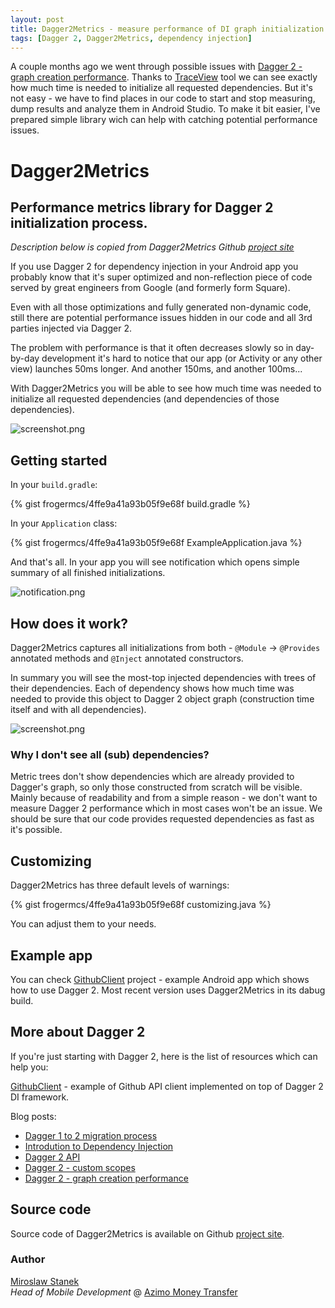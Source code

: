 ```yaml
---
layout: post
title: Dagger2Metrics - measure performance of DI graph initialization
tags: [Dagger 2, Dagger2Metrics, dependency injection]
---
```


A couple months ago we went through possible issues with [Dagger 2 - graph creation performance]. Thanks to [TraceView] tool we can see exactly how much time is needed to initialize all requested dependencies. But it's not easy - we have to find places in our code to start and stop measuring, dump results and analyze them in Android Studio. To make it bit easier, I've prepared simple library wich can help with catching potential performance issues.

# Dagger2Metrics

## Performance metrics library for Dagger 2 initialization process.

*Description below is copied from Dagger2Metrics Github [project site]*

If you use Dagger 2 for dependency injection in your Android app you probably know that it's super optimized and non-reflection piece of code served by great engineers from Google (and formerly form Square). 

Even with all those optimizations and fully generated non-dynamic code, still there are potential performance issues hidden in our code and all 3rd parties injected via Dagger 2. 

The problem with performance is that it often decreases slowly so in day-by-day development it's hard to notice that our app (or Activity or any other view) launches 50ms longer. And another 150ms, and another 100ms...

With Dagger2Metrics you will be able to see how much time was needed to initialize all requested dependencies (and dependencies of those dependencies).

![screenshot.png](https://raw.githubusercontent.com/frogermcs/dagger2metrics/master/art/dagger2metrics.png)

## Getting started

In your `build.gradle`:

{% gist frogermcs/4ffe9a41a93b05f9e68f build.gradle %}

In your `Application` class:

{% gist frogermcs/4ffe9a41a93b05f9e68f ExampleApplication.java %}

And that's all. In your app you will see notification which opens simple summary of all finished initializations.

![notification.png](https://raw.githubusercontent.com/frogermcs/dagger2metrics/master/art/dagger2metrics-notification.png)

## How does it work?

Dagger2Metrics captures all initializations from both - `@Module` -> `@Provides` annotated methods and `@Inject` annotated constructors.

In summary you will see the most-top injected dependencies with trees of their dependencies. Each of dependency shows how much time was needed to provide this object to Dagger 2 object graph (construction time itself and with all dependencies).

![screenshot.png](https://raw.githubusercontent.com/frogermcs/dagger2metrics/master/art/dagger2metrics.png)

### Why I don't see all (sub) dependencies?
Metric trees don't show dependencies which are already provided to Dagger's graph, so only those constructed from scratch will be visible. Mainly because of readability and from a simple reason - we don't want to measure Dagger 2 performance which in most cases won't be an issue. We should be sure that our code provides requested dependencies as fast as it's possible.

## Customizing

Dagger2Metrics has three default levels of warnings:

{% gist frogermcs/4ffe9a41a93b05f9e68f customizing.java %}

You can adjust them to your needs.

## Example app

You can check [GithubClient](https://github.com/frogermcs/githubclient) project  - example Android app which shows how to use Dagger 2. Most recent version uses Dagger2Metrics in its dabug build. 

## More about Dagger 2
If you're just starting with Dagger 2, here is the list of resources which can help you:

[GithubClient](https://github.com/frogermcs/githubclient) - example of Github API client implemented on top of Dagger 2 DI framework. 

Blog posts:

- [Dagger 1 to 2 migration process](http://frogermcs.github.io/dagger-1-to-2-migration/)
- [Introdution to Dependency Injection](http://frogermcs.github.io/dependency-injection-with-dagger-2-introdution-to-di/)
- [Dagger 2 API](http://frogermcs.github.io/dependency-injection-with-dagger-2-the-api/)
- [Dagger 2 - custom scopes](http://frogermcs.github.io/dependency-injection-with-dagger-2-custom-scopes/)
- [Dagger 2 - graph creation performance](http://frogermcs.github.io/dagger-graph-creation-performance/)

## Source code

Source code of Dagger2Metrics is available on Github [project site].

### Author 

[Miroslaw Stanek]  
*Head of Mobile Development* @ [Azimo Money Transfer]

[Miroslaw Stanek]:http://about.me/froger_mcs
[Azimo Money Transfer]:https://azimo.com
[Dagger 2 - graph creation performance]:http://frogermcs.github.io/dagger-graph-creation-performance/
[Traceview]:http://tools.android.com/tips/traceview
[project site]:https://github.com/frogermcs/dagger2metrics
